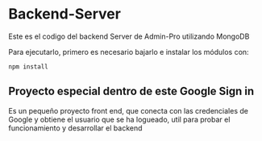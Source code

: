 # Backend-Server

Este es el codigo del backend Server de Admin-Pro utilizando MongoDB

Para ejecutarlo, primero es necesario bajarlo e instalar los módulos
con:

```
npm install
```

## Proyecto especial dentro de este Google Sign in

Es un pequeño proyecto front end, que conecta con las credenciales de Google y obtiene el usuario que se ha logueado, util para probar el funcionamiento y desarrollar el backend

